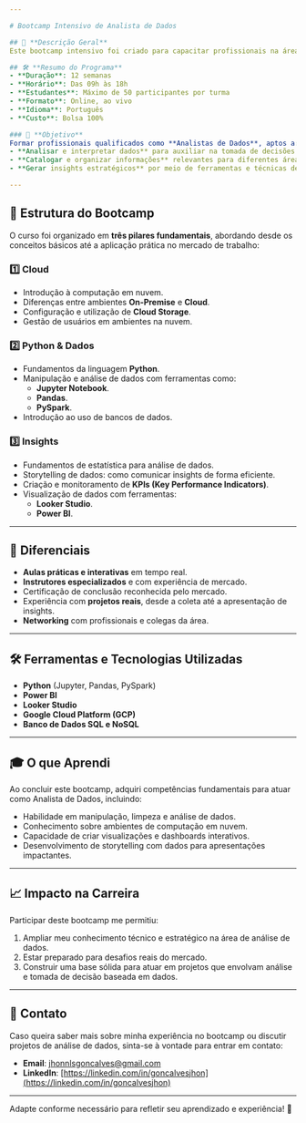 ```yaml
---

# Bootcamp Intensivo de Analista de Dados  

## 🎯 **Descrição Geral**  
Este bootcamp intensivo foi criado para capacitar profissionais na área de análise de dados, com foco em habilidades práticas e aplicáveis no mercado de trabalho. Voltado para quem busca ingressar ou se especializar no setor, o programa ofereceu bolsas integrais e foi realizado em um formato online e ao vivo, garantindo interatividade e aprendizado dinâmico.  

## 🛠️ **Resumo do Programa**  
- **Duração**: 12 semanas  
- **Horário**: Das 09h às 18h  
- **Estudantes**: Máximo de 50 participantes por turma  
- **Formato**: Online, ao vivo  
- **Idioma**: Português  
- **Custo**: Bolsa 100%  

### 🚀 **Objetivo**  
Formar profissionais qualificados como **Analistas de Dados**, aptos a:  
- **Analisar e interpretar dados** para auxiliar na tomada de decisões organizacionais.  
- **Catalogar e organizar informações** relevantes para diferentes áreas do negócio.  
- **Gerar insights estratégicos** por meio de ferramentas e técnicas de análise de dados.  

---
```


## 🧱 **Estrutura do Bootcamp**  

O curso foi organizado em **três pilares fundamentais**, abordando desde os conceitos básicos até a aplicação prática no mercado de trabalho:

### 1️⃣ **Cloud**  
- Introdução à computação em nuvem.  
- Diferenças entre ambientes **On-Premise** e **Cloud**.  
- Configuração e utilização de **Cloud Storage**.  
- Gestão de usuários em ambientes na nuvem.

### 2️⃣ **Python & Dados**  
- Fundamentos da linguagem **Python**.  
- Manipulação e análise de dados com ferramentas como:  
  - **Jupyter Notebook**.  
  - **Pandas**.  
  - **PySpark**.  
- Introdução ao uso de bancos de dados.  

### 3️⃣ **Insights**  
- Fundamentos de estatística para análise de dados.  
- Storytelling de dados: como comunicar insights de forma eficiente.  
- Criação e monitoramento de **KPIs (Key Performance Indicators)**.  
- Visualização de dados com ferramentas:  
  - **Looker Studio**.  
  - **Power BI**.

---

## 🌟 **Diferenciais**  
- **Aulas práticas e interativas** em tempo real.  
- **Instrutores especializados** e com experiência de mercado.  
- Certificação de conclusão reconhecida pelo mercado.  
- Experiência com **projetos reais**, desde a coleta até a apresentação de insights.  
- **Networking** com profissionais e colegas da área.  

---

## 🛠️ **Ferramentas e Tecnologias Utilizadas**  
- **Python** (Jupyter, Pandas, PySpark)  
- **Power BI**  
- **Looker Studio**  
- **Google Cloud Platform (GCP)**  
- **Banco de Dados SQL e NoSQL**  

---

## 🎓 **O que Aprendi**  
Ao concluir este bootcamp, adquiri competências fundamentais para atuar como Analista de Dados, incluindo:  
- Habilidade em manipulação, limpeza e análise de dados.  
- Conhecimento sobre ambientes de computação em nuvem.  
- Capacidade de criar visualizações e dashboards interativos.  
- Desenvolvimento de storytelling com dados para apresentações impactantes.  

---

## 📈 **Impacto na Carreira**  
Participar deste bootcamp me permitiu:  
1. Ampliar meu conhecimento técnico e estratégico na área de análise de dados.  
2. Estar preparado para desafios reais do mercado.  
3. Construir uma base sólida para atuar em projetos que envolvam análise e tomada de decisão baseada em dados.  

---

## 📩 **Contato**  
Caso queira saber mais sobre minha experiência no bootcamp ou discutir projetos de análise de dados, sinta-se à vontade para entrar em contato:  
- **Email**: [jhonnlsgoncalves@gmail.com](mailto:jhonnlsgoncalves@gmail.com)  
- **LinkedIn**: [https://linkedin.com/in/goncalvesjhon](https://linkedin.com/in/goncalvesjhon)  

---

Adapte conforme necessário para refletir seu aprendizado e experiência! 🎉
